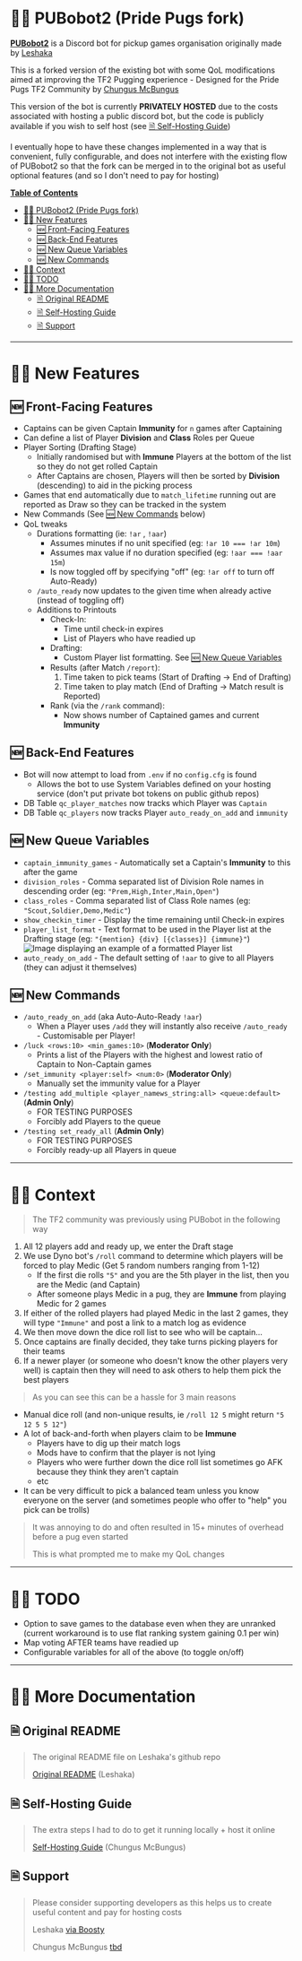 # 🏳️‍🌈 PUBobot2 (Pride Pugs fork)

[**PUBobot2**](https://github.com/Leshaka/PUBobot2) is a Discord bot for pickup games organisation originally made by [Leshaka](https://github.com/Leshaka/PUBobot2)

This is a forked version of the existing bot with some QoL modifications aimed at improving the TF2 Pugging experience - Designed for the Pride Pugs TF2 Community by [Chungus McBungus](https://github.com/chungusmcbungus)

This version of the bot is currently **PRIVATELY HOSTED** due to the costs associated with hosting a public discord bot, but the code is publicly available if you wish to self host (see [🗎 Self-Hosting Guide](#-self-hosting-guide))

I eventually hope to have these changes implemented in a way that is convenient, fully configurable, and does not interfere with the existing flow of PUBobot2 so that the fork can be merged in to the original bot as useful optional features (and so I don't need to pay for hosting)

**<u>Table of Contents</u>**
- [🏳️‍🌈 PUBobot2 (Pride Pugs fork)](#️-pubobot2-pride-pugs-fork)
- [🏳️‍🌈 New Features](#️-new-features)
  - [🆕 Front-Facing Features](#-front-facing-features)
  - [🆕 Back-End Features](#-back-end-features)
  - [🆕 New Queue Variables](#-new-queue-variables)
  - [🆕 New Commands](#-new-commands)
- [🏳️‍🌈 Context](#️-context)
- [🏳️‍🌈 TODO](#️-todo)
- [🏳️‍🌈 More Documentation](#️-more-documentation)
  - [🗎 Original README](#-original-readme)
  - [🗎 Self-Hosting Guide](#-self-hosting-guide)
  - [🗎 Support](#-support)

---

# 🏳️‍🌈 New Features

## 🆕 Front-Facing Features
- Captains can be given Captain **Immunity** for `n` games after Captaining
- Can define a list of Player **Division** and **Class** Roles per Queue
- Player Sorting (Drafting Stage)
  - Initially randomised but with **Immune** Players at the bottom of the list so they do not get rolled Captain
  - After Captains are chosen, Players will then be sorted by **Division** (descending) to aid in the picking process
- Games that end automatically due to `match_lifetime` running out are reported as Draw so they can be tracked in the system
- New Commands (See [🆕 New Commands](#-new-commands) below)
- QoL tweaks
  - Durations formatting (ie:  `!ar` , `!aar`)
    - Assumes minutes if no unit specified (eg: `!ar 10 === !ar 10m`)
    - Assumes max value if no duration specified (eg: `!aar === !aar 15m`)
    - Is now toggled off by specifying "off" (eg: `!ar off` to turn off Auto-Ready)
  - `/auto_ready` now updates to the given time when already active (instead of toggling off)
  - Additions to Printouts
    - Check-In:
      - Time until check-in expires
      - List of Players who have readied up
    - Drafting:
      - Custom Player list formatting. See [🆕 New Queue Variables](#-new-queue-variables)
    - Results (after Match `/report`):
        1. Time taken to pick teams (Start of Drafting -> End of Drafting)
        2. Time taken to play match (End of Drafting -> Match result is Reported)
    - Rank (via the `/rank` command):
      - Now shows number of Captained games and current **Immunity**

## 🆕 Back-End Features
- Bot will now attempt to load from `.env` if no `config.cfg` is found
  - Allows the bot to use System Variables defined on your hosting service (don't put private bot tokens on public github repos)
- DB Table `qc_player_matches` now tracks which Player was `Captain` 
- DB Table `qc_players` now tracks Player `auto_ready_on_add` and `immunity`

## 🆕 New Queue Variables
  - `captain_immunity_games` - Automatically set a Captain's **Immunity** to this after the game
  - `division_roles` - Comma separated list of Division Role names in descending order (eg: `"Prem,High,Inter,Main,Open"`)
  - `class_roles` - Comma separated list of Class Role names (eg: `"Scout,Soldier,Demo,Medic"`)
  - `show_checkin_timer` - Display the time remaining until Check-in expires
  - `player_list_format` - Text format to be used in the Player list at the Drafting stage (eg: `"{mention} {div} [{classes}] {immune}"`) ![Image displaying an example of a formatted Player list](readme-image-1.png)
  - `auto_ready_on_add` - The default setting of `!aar` to give to all Players (they can adjust it themselves)

## 🆕 New Commands
- `/auto_ready_on_add` (aka Auto-Auto-Ready `!aar`)
  - When a Player uses `/add` they will instantly also receive `/auto_ready` - Customisable per Player!
- `/luck <rows:10> <min_games:10>` (**Moderator Only**)
  - Prints a list of the Players with the highest and lowest ratio of Captain to Non-Captain games
- `/set_immunity <player:self> <num:0>` (**Moderator Only**)
  - Manually set the immunity value for a Player
- `/testing add_multiple <player_namews_string:all> <queue:default>` (**Admin Only**)
  - FOR TESTING PURPOSES
  - Forcibly add Players to the queue
- `/testing set_ready_all` (**Admin Only**)
  - FOR TESTING PURPOSES
  - Forcibly ready-up all Players in queue

---

# 🏳️‍🌈 Context

> The TF2 community was previously using PUBobot in the following way

1) All 12 players add and ready up, we enter the Draft stage
2) We use Dyno bot's `/roll` command to determine which players will be forced to play Medic (Get 5 random numbers ranging from 1-12)
   - If the first die rolls `"5"` and you are the 5th player in the list, then you are the Medic (and Captain)
   - After someone plays Medic in a pug, they are **Immune** from playing Medic for 2 games
3) If either of the rolled players had played Medic in the last 2 games, they will type `"Immune"` and post a link to a match log as evidence
4) We then move down the dice roll list to see who will be captain...
5) Once captains are finally decided, they take turns picking players for their teams
6) If a newer player (or someone who doesn't know the other players very well) is captain then they will need to ask others to help them pick the best players

> As you can see this can be a hassle for 3 main reasons

- Manual dice roll (and non-unique results, ie `/roll 12 5` might return `"5 12 5 5 12"`)
- A lot of back-and-forth when players claim to be **Immune**
  - Players have to dig up their match logs
  - Mods have to confirm that the player is not lying
  - Players who were further down the dice roll list sometimes go AFK because they think they aren't captain
  - etc
- It can be very difficult to pick a balanced team unless you know everyone on the server (and sometimes people who offer to "help" you pick can be trolls)

> It was annoying to do and often resulted in 15+ minutes of overhead before a pug even started
>
> This is what prompted me to make my QoL changes

---

# 🏳️‍🌈 TODO
- Option to save games to the database even when they are unranked (current workaround is to use flat ranking system gaining 0.1 per win)
- Map voting AFTER teams have readied up
- Configurable variables for all of the above (to toggle on/off)

---

# 🏳️‍🌈 More Documentation

## 🗎 Original README

> The original README file on Leshaka's github repo
> 
> [Original README](ORIGINAL-README.md)  (Leshaka)

## 🗎 Self-Hosting Guide

> The extra steps I had to do to get it running locally + host it online
> 
> [Self-Hosting Guide](SELF-HOSTING-GUIDE.md)  (Chungus McBungus)

## 🗎 Support

> Please consider supporting developers as this helps us to create useful content and pay for hosting costs
>
> Leshaka [via Boosty](https://boosty.to/leshaka)
>
> Chungus McBungus [tbd](https://github.com/chungusmcbungus/PUBobot2)

